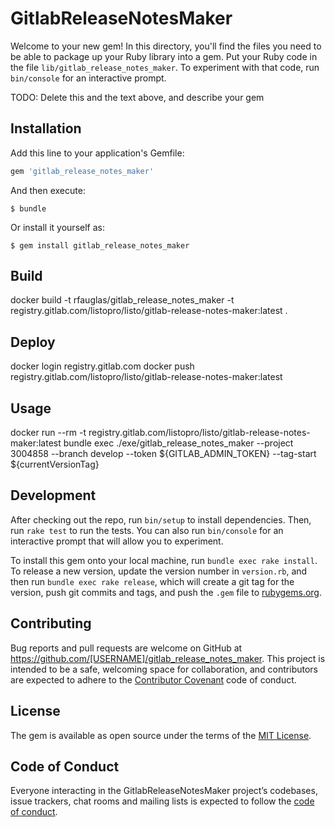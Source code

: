# GitlabReleaseNotesMaker

Welcome to your new gem! In this directory, you'll find the files you need to be able to package up your Ruby library into a gem. Put your Ruby code in the file `lib/gitlab_release_notes_maker`. To experiment with that code, run `bin/console` for an interactive prompt.

TODO: Delete this and the text above, and describe your gem

## Installation

Add this line to your application's Gemfile:

```ruby
gem 'gitlab_release_notes_maker'
```

And then execute:

    $ bundle

Or install it yourself as:

    $ gem install gitlab_release_notes_maker

## Build 
docker build -t rfauglas/gitlab_release_notes_maker  -t registry.gitlab.com/listopro/listo/gitlab-release-notes-maker:latest . 

## Deploy
docker login registry.gitlab.com
docker push registry.gitlab.com/listopro/listo/gitlab-release-notes-maker:latest

## Usage

docker run --rm -t registry.gitlab.com/listopro/listo/gitlab-release-notes-maker:latest bundle exec ./exe/gitlab_release_notes_maker  --project 3004858 --branch develop --token ${GITLAB_ADMIN_TOKEN} --tag-start ${currentVersionTag}

## Development

After checking out the repo, run `bin/setup` to install dependencies. Then, run `rake test` to run the tests. You can also run `bin/console` for an interactive prompt that will allow you to experiment.

To install this gem onto your local machine, run `bundle exec rake install`. To release a new version, update the version number in `version.rb`, and then run `bundle exec rake release`, which will create a git tag for the version, push git commits and tags, and push the `.gem` file to [rubygems.org](https://rubygems.org).

## Contributing

Bug reports and pull requests are welcome on GitHub at https://github.com/[USERNAME]/gitlab_release_notes_maker. This project is intended to be a safe, welcoming space for collaboration, and contributors are expected to adhere to the [Contributor Covenant](http://contributor-covenant.org) code of conduct.

## License

The gem is available as open source under the terms of the [MIT License](https://opensource.org/licenses/MIT).

## Code of Conduct

Everyone interacting in the GitlabReleaseNotesMaker project’s codebases, issue trackers, chat rooms and mailing lists is expected to follow the [code of conduct](https://github.com/[USERNAME]/gitlab_release_notes_maker/blob/master/CODE_OF_CONDUCT.md).


